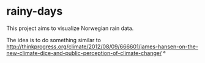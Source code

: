 rainy-days
==========

This project aims to visualize Norwegian rain data.

The idea is to do something similar to http://thinkprogress.org/climate/2012/08/09/666601/james-hansen-on-the-new-climate-dice-and-public-perception-of-climate-change/
ª
